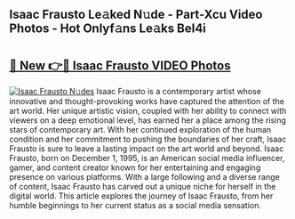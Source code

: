## Isaac Frausto Le𝚊ked N𝚞de - Part-Xcu Video Photos - Hot Onlyf𝚊ns Le𝚊ks BeI4i

# <h2><a href="http://ac20047.deff.icu/?id=Isaac+Frausto">🔗 New 👉🔴 Isaac Frausto VIDEO Photos</a></h2>

[![Isaac Frausto N𝚞des](https://i.imgur.com/rIISA9y.gif)](http://ac20047.deff.icu/?id=Isaac+Frausto)
Isaac Frausto is a contemporary artist whose innovative and thought-provoking works have captured the attention of the art world. Her unique artistic vision, coupled with her ability to connect with viewers on a deep emotional level, has earned her a place among the rising stars of contemporary art. With her continued exploration of the human condition and her commitment to pushing the boundaries of her craft, Isaac Frausto is sure to leave a lasting impact on the art world and beyond. Isaac Frausto, born on December 1, 1995, is an American social media influencer, gamer, and content creator known for her entertaining and engaging presence on various platforms. With a large following and a diverse range of content, Isaac Frausto has carved out a unique niche for herself in the digital world. This article explores the journey of Isaac Frausto, from her humble beginnings to her current status as a social media sensation.
